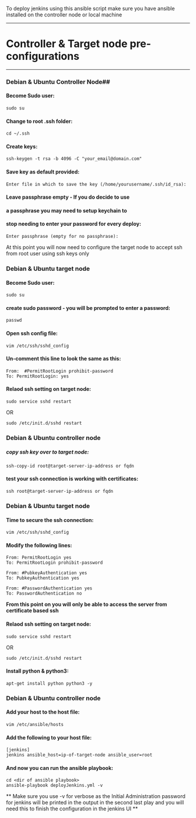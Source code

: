 To deploy jenkins using this ansible script make sure you 
have ansible installed on the controller node or local machine

---------------------------------------------
# Controller & Target node pre-configurations 
---------------------------------------------
 
### Debian & Ubuntu Controller Node##
#### Become Sudo user:
```
sudo su
```

#### Change to root .ssh folder:
```
cd ~/.ssh
```

#### Create keys: 
```
ssh-keygen -t rsa -b 4096 -C "your_email@domain.com"
```

#### Save key as default provided:
```
Enter file in which to save the key (/home/yourusername/.ssh/id_rsa):
```

#### Leave passphrase empty - If you do decide to use
#### a passphrase you may need to setup keychain to
#### stop needing to enter your password for every deploy:
```
Enter passphrase (empty for no passphrase):
```

At this point you will now need to configure the target node
to accept ssh from root user using ssh keys only



### Debian & Ubuntu target node 
#### Become Sudo user:
```
sudo su
```

#### create sudo password - you will be prompted to enter a password:
```
passwd
```

#### Open ssh config file:
```
vim /etc/ssh/sshd_config
```

#### Un-comment this line to look the same as this:
```
From:  #PermitRootLogin prohibit-password
To: PermitRootLogin: yes
```


#### Relaod ssh setting on target node:
```
sudo service sshd restart 
```
OR 
```
sudo /etc/init.d/sshd restart
```


### Debian & Ubuntu controller node
##### copy ssh key over to target node:
```
ssh-copy-id root@target-server-ip-address or fqdn
```

#### test your ssh connection is working with certificates:
```
ssh root@target-server-ip-address or fqdn
```


### Debian & Ubuntu target node 
#### Time to secure the ssh connection:
```
vim /etc/ssh/sshd_config
```

#### Modify the following lines:
```
From: PermitRootLogin yes
To: PermitRootLogin prohibit-password

From: #PubkeyAuthentication yes
To: PubkeyAuthentication yes

From: #PasswordAuthentication yes
To: PasswordAuthentication no
```
**From this point on you will only be able to access
the server from certificate based ssh**


#### Relaod ssh setting on target node:
```
sudo service sshd restart
```
OR
```
sudo /etc/init.d/sshd restart
```

#### Install python & python3:
```
apt-get install python python3 -y
```


### Debian & Ubuntu controller node ##
#### Add your host to the host file:
```
vim /etc/ansible/hosts
```

#### Add the following to your host file: 
```
[jenkins]
jenkins ansible_host=ip-of-target-node ansible_user=root
```


#### And now you can run the ansible playbook:
```
cd <dir of ansible playbook> 
ansible-playbook deployJenkins.yml -v
```
 
** Make sure you use -v for verbose as the Initial Administration
password for jenkins will be printed in the output in the second last play
and you will need this to finish the configuration in the jenkins UI **



